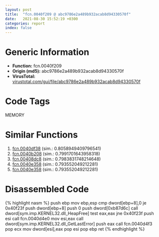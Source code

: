 ```yaml
---
layout: post
title:  "fcn.0040f209 @ abc9786e2a489b932acab8d94330570f"
date:   2021-08-30 15:52:19 +0300
categories: report
index: false
---
```


# Generic Information
- **Function:** fcn.0040f209
- **Origin (md5):** abc9786e2a489b932acab8d94330570f
- **VirusTotal:** [virustotal.com/gui/file/abc9786e2a489b932acab8d94330570f][virustotal_ref]

# Code Tags
<span class="tag" id="MEMORY">MEMORY</span>


# Similar Functions

1. [fcn.0040df38][similar_1_ref] (sim.: 0.8058949409796541)
2. [fcn.0040b208][similar_2_ref] (sim.: 0.7991701643958318)
3. [fcn.00408dc8][similar_3_ref] (sim.: 0.7983831748214648)
4. [fcn.0040e358][similar_4_ref] (sim.: 0.793552049212281)
5. [fcn.0040e358][similar_5_ref] (sim.: 0.793552049212281)


# Disassembled Code

{% highlight nasm %}
push ebp
mov ebp,esp
cmp dword[ebp+8],0
je 0x40f23f
push dword[ebp+8]
push 0
push dword[0xb87d6c]
call dword[sym.imp.KERNEL32.dll_HeapFree]
test eax,eax
jne 0x40f23f
push esi
call fcn.0040d4e0
mov esi,eax
call dword[sym.imp.KERNEL32.dll_GetLastError]
push eax
call fcn.0040d4f3
pop ecx
mov dword[esi],eax
pop esi
pop ebp
ret 
{% endhighlight %}


[similar_1_ref]: /report/fcn.0040df38@3d0ec851566b617e7e4e75da3dd9651c
[similar_2_ref]: /report/fcn.0040b208@01be4434cc5f975da87a4b25d209e100
[similar_3_ref]: /report/fcn.00408dc8@513a8bfcd5da1a9aee6dd942ecac565e
[similar_4_ref]: /report/fcn.0040e358@cdfdff164543984ae016a2e81648bb4a
[similar_5_ref]: /report/fcn.0040e358@c905fe55bd1be43714b3c3ff051f9f8a
[virustotal_ref]: https://www.virustotal.com/gui/file/abc9786e2a489b932acab8d94330570f